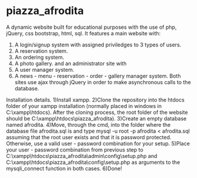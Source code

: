 # piazza_afrodita
A dynamic website built for educational purposes with the use of php, jQuery, css bootstrap, html, sql.
It features a main website with:
1) A login/signup system with assigned priviledges to 3 types of users. 
2) A reservation system.
3) An ordering system.
4) A photo gallery.
and an administrator site with
1) A user manager system.
2) A news - menu - reservation - order - gallery manager system.
Both sites use ajax through jQuery in order to make asynchronous calls to the database.

Installation details. 
1)Install xampp.
2)Clone the repository into the htdocs folder of your xampp installation (normally placed in windows in C:\xampp\htdocs\). After the cloning process, the root folder of the website should be C:\xampp\htdocs\piazza_afrodita\).
3)Create an empty database named afrodita.
4)Move, through the cmd, into the folder where the database file afrodita.sql is and type 
mysql -u root -p afrodita < afrodita.sql
assuming that the root user exists and that it is password protected. Otherwise, use a valid user - password combination for your setup.
5)Place your user - password combination from previous step to C:\xampp\htdocs\piazza_afrodita\admin\config\setup.php and C:\xampp\htdocs\piazza_afrodita\config\setup.php as arguments to the mysqli_connect function in both cases.
6)Done!